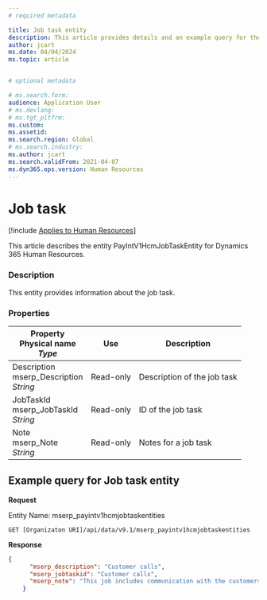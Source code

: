 ```yaml
---
# required metadata

title: Job task entity
description: This article provides details and an example query for the Job task entity in Dynamics 365 Human Resources.
author: jcart
ms.date: 04/04/2024
ms.topic: article


# optional metadata

# ms.search.form: 
audience: Application User
# ms.devlang: 
# ms.tgt_pltfrm: 
ms.custom: 
ms.assetid: 
ms.search.region: Global
# ms.search.industry: 
ms.author: jcart
ms.search.validFrom: 2021-04-07
ms.dyn365.ops.version: Human Resources
---
```


# Job task

[!include [Applies to Human Resources](../includes/applies-to-hr.md)]

This article describes the entity PayIntV1HcmJobTaskEntity for Dynamics 365 Human Resources.

### Description
This entity provides information about the job task. 

### Properties
| Property</br>**Physical name**</br>***Type*** | Use | Description |
| --- | --- | --- |
|Description</br>mserp_Description</br>*String*|	Read-only|	Description of the job task|
|JobTaskId </br>mserp_JobTaskId</br>*String*	|Read-only|	ID of the job task |
|Note</br>mserp_Note</br>*String*|	Read-only|	Notes for a job task|

## Example query for Job task entity

**Request**

Entity Name: mserp_payintv1hcmjobtaskentities

```http 
GET [Organizaton URI]/api/data/v9.1/mserp_payintv1hcmjobtaskentities
```

**Response**
```json
{
      "mserp_description": "Customer calls",
      "mserp_jobtaskid": "Customer calls",
      "mserp_note": "This job includes communication with the customers, and stakeholders.",
    }
```

